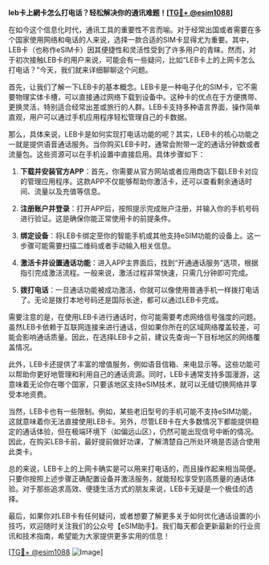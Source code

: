 **leb卡上網卡怎么打电话？轻松解决你的通讯难题！[[TG💪+ @esim1088](https://t.me/s/esim1088)]**

在如今这个信息化时代，通讯工具的重要性不言而喻。对于经常出国或者需要在多个国家使用网络和电话的人来说，选择一款合适的SIM卡显得尤为重要。其中，LEB卡（也称作eSIM卡）因其便捷性和灵活性受到了许多用户的青睐。然而，对于初次接触LEB卡的用户来说，可能会有一些疑问，比如“LEB卡上的上网卡怎么打电话？”今天，我们就来详细聊聊这个问题。

首先，让我们了解一下LEB卡的基本概念。LEB卡是一种电子化的SIM卡，它不需要物理实体卡槽，可以直接通过网络下载到设备中。这种卡的优点在于方便携带、更换灵活，特别适合经常出差或旅行的人群。LEB卡支持多种语言界面，操作简单直观，用户可以通过手机应用程序轻松管理自己的卡数据。

那么，具体来说，LEB卡是如何实现打电话功能的呢？其实，LEB卡的核心功能之一就是提供语音通话服务。当你购买LEB卡时，通常会附带一定的通话分钟数或者流量包。这些资源可以在手机设置中直接启用。具体步骤如下：

1. **下载并安装官方APP**：首先，你需要从官方网站或者应用商店下载LEB卡对应的管理应用程序。这款APP不仅能够帮助你激活卡，还可以查看剩余通话时间、流量以及充值等信息。

2. **注册账户并登录**：打开APP后，按照提示完成账户注册，并输入你的手机号码进行验证。这是确保你能正常使用卡的前提条件。

3. **绑定设备**：将LEB卡绑定至你的智能手机或其他支持eSIM功能的设备上。这一步骤可能需要扫描二维码或者手动输入相关信息。

4. **激活卡并设置通话功能**：进入APP主界面后，找到“开通通话服务”选项，根据指引完成激活流程。一般来说，激活过程非常快速，只需几分钟即可完成。

5. **拨打电话**：一旦通话功能被成功激活，你就可以像使用普通手机一样拨打电话了。无论是拨打本地号码还是国际长途，都可以通过LEB卡完成。

需要注意的是，在使用LEB卡进行通话时，你可能需要考虑网络信号强度的问题。虽然LEB卡依赖于互联网连接来进行通话，但如果你所在的区域网络覆盖较差，可能会影响通话质量。因此，在选择LEB卡之前，建议先查询一下目标地区的网络覆盖情况。

此外，LEB卡还提供了丰富的增值服务，例如语音信箱、来电显示等。这些功能可以帮助你更好地管理和利用自己的通话资源。同时，LEB卡通常支持多国漫游，这意味着无论你在哪个国家，只要该地区支持eSIM技术，就可以无缝切换网络并享受本地资费。

当然，LEB卡也有一些限制。例如，某些老旧型号的手机可能不支持eSIM功能，这就意味着你无法直接使用LEB卡。另外，尽管LEB卡在大多数情况下都能提供稳定的通话体验，但在极端环境下（如偏远山区），仍然可能出现信号中断的情况。因此，在购买LEB卡前，最好提前做好功课，了解清楚自己所处环境是否适合使用此类卡。

总的来说，LEB卡上的上网卡确实是可以用来打电话的，而且操作起来相当简便。只要你按照上述步骤正确配置设备并激活服务，就能轻松享受到高质量的通话体验。对于那些追求高效、便捷生活方式的朋友来说，LEB卡无疑是一个极佳的选择。

最后，如果你对LEB卡有任何疑问，或者想要了解更多关于如何优化通话设置的小技巧，欢迎随时关注我们的公众号【eSIM助手】。我们每天都会更新最新的行业资讯和技术指南，希望能为大家提供更多实用的信息！

[[TG💪+ @esim1088](https://t.me/s/esim1088) ![Image](https://i.postimg.cc/4NQfJmqS/Snipaste-2025-05-13-00-14-12.png)]